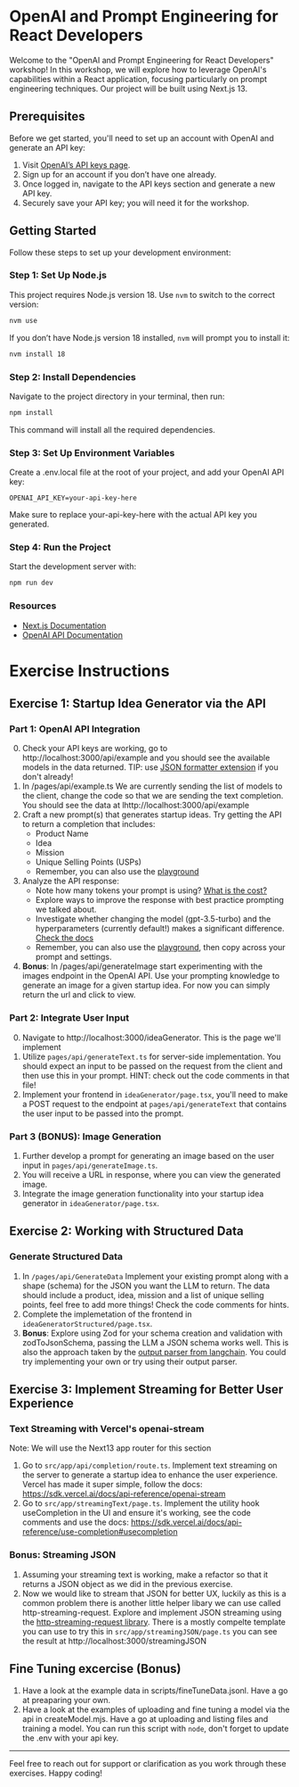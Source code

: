 # OpenAI and Prompt Engineering for React Developers

Welcome to the "OpenAI and Prompt Engineering for React Developers" workshop! In this workshop, we will explore how to leverage OpenAI's capabilities within a React application, focusing particularly on prompt engineering techniques. Our project will be built using Next.js 13.

## Prerequisites

Before we get started, you'll need to set up an account with OpenAI and generate an API key:

1. Visit [OpenAI’s API keys page](https://platform.openai.com/account/api-keys).
2. Sign up for an account if you don’t have one already.
3. Once logged in, navigate to the API keys section and generate a new API key.
4. Securely save your API key; you will need it for the workshop.

## Getting Started

Follow these steps to set up your development environment:

### Step 1: Set Up Node.js

This project requires Node.js version 18. Use `nvm` to switch to the correct version:

```sh
nvm use
```

If you don’t have Node.js version 18 installed, `nvm` will prompt you to install it:

```sh
nvm install 18
```

### Step 2: Install Dependencies

Navigate to the project directory in your terminal, then run:

```sh
npm install
```

This command will install all the required dependencies.

### Step 3: Set Up Environment Variables

Create a .env.local file at the root of your project, and add your OpenAI API key:

```
OPENAI_API_KEY=your-api-key-here
```

Make sure to replace your-api-key-here with the actual API key you generated.

### Step 4: Run the Project

Start the development server with:

```sh
npm run dev
```

### Resources

- [Next.js Documentation](https://nextjs.org/docs)
- [OpenAI API Documentation](https://platform.openai.com/docs/introduction)

# Exercise Instructions

## Exercise 1: Startup Idea Generator via the API

### Part 1: OpenAI API Integration

0. Check your API keys are working, go to http://localhost:3000/api/example and you should see the available models in the data returned. TIP: use [JSON formatter extension](https://chrome.google.com/webstore/detail/json-formatter/bcjindcccaagfpapjjmafapmmgkkhgoa?utm_source=ext_sidebar&hl=en-US) if you don't already!
1. In /pages/api/example.ts We are currently sending the list of models to the client, change the code so that we are sending the text completion. You should see the data at lhttp://localhost:3000/api/example
2. Craft a new prompt(s) that generates startup ideas. Try getting the API to return a completion that includes:
   - Product Name
   - Idea
   - Mission
   - Unique Selling Points (USPs)
   - Remember, you can also use the [playground](https://platform.openai.com/playground)
3. Analyze the API response:
   - Note how many tokens your prompt is using? [What is the cost?](https://openai.com/pricing#language-models)
   - Explore ways to improve the response with best practice prompting we talked about.
   - Investigate whether changing the model (gpt-3.5-turbo) and the hyperparameters (currently default!) makes a significant difference. [Check the docs](https://platform.openai.com/docs/api-reference/chat/create)
   - Remember, you can also use the [playground](https://platform.openai.com/playground), then copy across your prompt and settings.
4. **Bonus**: In /pages/api/generateImage start experimenting with the images endpoint in the
   OpenAI API. Use your prompting knowledge to generate an image for a given startup idea. For now you can simply return the url and click to view.

### Part 2: Integrate User Input

0. Navigate to http://localhost:3000/ideaGenerator. This is the page we'll implement
1. Utilize `pages/api/generateText.ts` for server-side implementation. You should expect an input to be passed on the request from the client and then use this in your prompt.
   HINT: check out the code comments in that file!
2. Implement your frontend in `ideaGenerator/page.tsx`, you'll need to make a POST request to the endpoint at `pages/api/generateText` that contains the user input to be passed into the prompt.

### Part 3 (BONUS): Image Generation

1. Further develop a prompt for generating an image based on the user input in `pages/api/generateImage.ts`.
2. You will receive a URL in response, where you can view the generated image.
3. Integrate the image generation functionality into your startup idea generator in `ideaGenerator/page.tsx`.

## Exercise 2: Working with Structured Data

### Generate Structured Data

1. In `/pages/api/GenerateData` Implement your existing prompt along with a shape (schema) for the JSON you want the LLM to return. The data should include a product, idea, mission and a list of unique selling points, feel free to add more things! Check the code comments for hints.
2. Complete the implemetation of the frontend in `ideaGeneratorStructured/page.tsx`.
3. **Bonus**: Explore using Zod for your schema creation and validation with zodToJsonSchema, passing the LLM a JSON schema works well. This is also the approach taken by the [output parser from langchain](https://js.langchain.com/docs/modules/model_io/output_parsers/structured#structured-output-parser-with-zod-schema). You could try implementing your own or try using their output parser.

## Exercise 3: Implement Streaming for Better User Experience

### Text Streaming with Vercel's openai-stream

Note: We will use the Next13 app router for this section

1. Go to `src/app/api/completion/route.ts`. Implement text streaming on the server to generate a startup idea to enhance the user experience. Vercel has made it super simple, follow the docs: https://sdk.vercel.ai/docs/api-reference/openai-stream
2. Go to `src/app/streamingText/page.ts`. Implement the utility hook useCompletion in the UI and ensure it's working, see the code comments and use the docs: https://sdk.vercel.ai/docs/api-reference/use-completion#usecompletion

### Bonus: Streaming JSON

1. Assuming your streaming text is working, make a refactor so that it returns a JSON object as we did in the previous exercise.
2. Now we would like to stream that JSON for better UX, luckily as this is a common problem there is another little helper libary we can use called http-streaming-request. Explore and implement JSON streaming using the [http-streaming-request library](https://github.com/mikeborozdin/http-streaming-request). There is a mostly compelte template you can use to try this in `src/app/streamingJSON/page.ts` you can see the result at http://localhost:3000/streamingJSON

## Fine Tuning excercise (Bonus)

1. Have a look at the example data in scripts/fineTuneData.jsonl. Have a go at preaparing your own.
2. Have a look at the examples of uploading and fine tuning a model via the api in createModel.mjs. Have a go at uploading and listing files and training a model. You can run this script with `node`, don't forget to update the .env with your api key.

---

Feel free to reach out for support or clarification as you work through these exercises. Happy coding!

